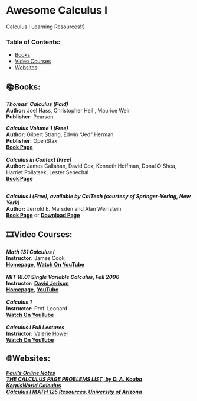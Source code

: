 # Awesome Calculus I
Calculus I Learning Resources!:)

### **Table of Contents:**
* [Books](#booksbooks)
* [Video Courses](#film_stripvideo-courses)
* [Websites](#globe_with_meridianswebsites)


## :books:Books:

***Thomas' Calculus (Paid)*** <br />
**Author:** Joel Hass, Christopher Heil , Maurice Weir <br />
**Publisher:** Pearson <br />

***Calculus Volume 1 (Free)*** <br />
**Author:** Gilbert Strang, Edwin “Jed” Herman <br />
**Publisher:** OpenStax <br />
[**Book Page**](https://openstax.org/details/books/calculus-volume-1) <br />
<br />
***Calculus in Context (Free)*** <br />
**Author:** James Callahan, David Cox, Kenneth Hoffman, Donal O'Shea, Harriet Pollatsek, Lester Senechal <br />
[**Book Page**](http://www.science.smith.edu/~callahan/intromine.html) <br />
 <br />

***Calculus I (Free), available by CalTech (courtesy of Springer-Verlag, New York)*** <br />
**Author:** Jerrold E. Marsden and Alan Weinstein <br />
[**Book Page**](http://www.cds.caltech.edu/~marsden/volume/Calculus/) or [**Download Page**](https://authors.library.caltech.edu/25030/) <br />

## :film_strip:Video Courses: 

***Math 131 Calculus I*** <br />
**Instructor:** James Cook <br />
[**Homepage**](http://www.supermath.info/CalculusOne.html), 
[**Watch On YouTube**](https://youtube.com/playlist?list=PLBY4G2o7DhF3zNt8Jb4zvCnAOhGVAPjCQ) <br />
 <br />
***MIT 18.01 Single Variable Calculus, Fall 2006*** <br />
**Instructor:** [**David Jerison**](https://math.mit.edu/~jerison/) <br />
[**Homepage**](http://ocw.mit.edu/18-01F06), 
[**YouTube**](https://youtube.com/playlist?list=PL590CCC2BC5AF3BC1) <br />
 <br />
***Calculus 1*** <br />
**Instructor:** Prof. Leonard <br />
[**Watch On YouTube**](https://youtube.com/playlist?list=PLF797E961509B4EB5) <br />
<br />
 ***Calculus I Full Lectures*** <br />
 **Instructor:** [Valerie Hower](https://cos.northeastern.edu/people/valerie-hower/) <br />
 [**Watch On YouTube**](https://youtube.com/playlist?list=PLpcwHaLYiaEXuq0ohzd_gYFi3JhXJZN-_)
<br />

## :globe_with_meridians:Websites:


[***Paul’s Online Notes***](https://tutorial.math.lamar.edu/) <br />
[***THE CALCULUS PAGE PROBLEMS LIST, by D. A. Kouba***](https://www.math.ucdavis.edu/~kouba/ProblemsList.html) <br />
[***KorpisWorld Calculus***](https://www.korpisworld.com/Mathematics/Calculus%20Maximus/Calculus%20Maximus%20Splash.htm) <br />
[***Calculus I MATH 125 Resources, University of Arizona***](https://calculus.math.arizona.edu/calc1/math125) <br />
